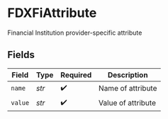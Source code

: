# FDXFiAttribute

Financial Institution provider-specific attribute


## Fields

| Field              | Type               | Required           | Description        |
| ------------------ | ------------------ | ------------------ | ------------------ |
| `name`             | *str*              | :heavy_check_mark: | Name of attribute  |
| `value`            | *str*              | :heavy_check_mark: | Value of attribute |